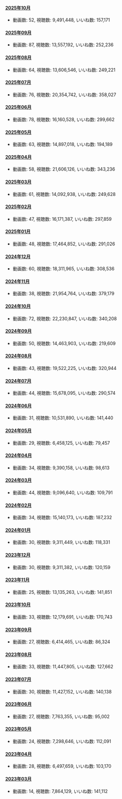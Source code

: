 #### [2025年10月](videos/202510 "wikilink")

-   動画数: 52, 視聴数: 9,491,448, いいね数: 157,171

#### [2025年09月](videos/202509 "wikilink")

-   動画数: 87, 視聴数: 13,557,192, いいね数: 252,236

#### [2025年08月](videos/202508 "wikilink")

-   動画数: 64, 視聴数: 13,606,546, いいね数: 249,221

#### [2025年07月](videos/202507 "wikilink")

-   動画数: 76, 視聴数: 20,354,742, いいね数: 358,027

#### [2025年06月](videos/202506 "wikilink")

-   動画数: 78, 視聴数: 16,160,528, いいね数: 299,662

#### [2025年05月](videos/202505 "wikilink")

-   動画数: 63, 視聴数: 14,897,018, いいね数: 194,189

#### [2025年04月](videos/202504 "wikilink")

-   動画数: 58, 視聴数: 21,606,126, いいね数: 343,236

#### [2025年03月](videos/202503 "wikilink")

-   動画数: 61, 視聴数: 14,092,938, いいね数: 249,628

#### [2025年02月](videos/202502 "wikilink")

-   動画数: 47, 視聴数: 16,171,387, いいね数: 297,859

#### [2025年01月](videos/202501 "wikilink")

-   動画数: 48, 視聴数: 17,464,852, いいね数: 291,026

#### [2024年12月](videos/202412 "wikilink")

-   動画数: 60, 視聴数: 18,311,965, いいね数: 308,536

#### [2024年11月](videos/202411 "wikilink")

-   動画数: 38, 視聴数: 21,954,764, いいね数: 379,179

#### [2024年10月](videos/202410 "wikilink")

-   動画数: 72, 視聴数: 22,230,847, いいね数: 340,208

#### [2024年09月](videos/202409 "wikilink")

-   動画数: 50, 視聴数: 14,463,903, いいね数: 219,609

#### [2024年08月](videos/202408 "wikilink")

-   動画数: 43, 視聴数: 19,522,225, いいね数: 320,944

#### [2024年07月](videos/202407 "wikilink")

-   動画数: 44, 視聴数: 15,678,095, いいね数: 290,574

#### [2024年06月](videos/202406 "wikilink")

-   動画数: 31, 視聴数: 10,531,890, いいね数: 141,440

#### [2024年05月](videos/202405 "wikilink")

-   動画数: 29, 視聴数: 6,458,125, いいね数: 79,457

#### [2024年04月](videos/202404 "wikilink")

-   動画数: 34, 視聴数: 9,390,158, いいね数: 98,613

#### [2024年03月](videos/202403 "wikilink")

-   動画数: 44, 視聴数: 9,096,640, いいね数: 109,791

#### [2024年02月](videos/202402 "wikilink")

-   動画数: 34, 視聴数: 15,140,173, いいね数: 187,232

#### [2024年01月](videos/202401 "wikilink")

-   動画数: 30, 視聴数: 9,311,449, いいね数: 118,331

#### [2023年12月](videos/202312 "wikilink")

-   動画数: 30, 視聴数: 9,311,382, いいね数: 120,159

#### [2023年11月](videos/202311 "wikilink")

-   動画数: 25, 視聴数: 13,135,263, いいね数: 141,851

#### [2023年10月](videos/202310 "wikilink")

-   動画数: 33, 視聴数: 12,179,691, いいね数: 170,743

#### [2023年09月](videos/202309 "wikilink")

-   動画数: 27, 視聴数: 6,414,465, いいね数: 86,324

#### [2023年08月](videos/202308 "wikilink")

-   動画数: 33, 視聴数: 11,447,805, いいね数: 127,662

#### [2023年07月](videos/202307 "wikilink")

-   動画数: 30, 視聴数: 11,427,152, いいね数: 140,138

#### [2023年06月](videos/202306 "wikilink")

-   動画数: 27, 視聴数: 7,763,355, いいね数: 95,002

#### [2023年05月](videos/202305 "wikilink")

-   動画数: 24, 視聴数: 7,298,646, いいね数: 112,091

#### [2023年04月](videos/202304 "wikilink")

-   動画数: 28, 視聴数: 6,497,659, いいね数: 103,170

#### [2023年03月](videos/202303 "wikilink")

-   動画数: 14, 視聴数: 7,864,129, いいね数: 141,112


